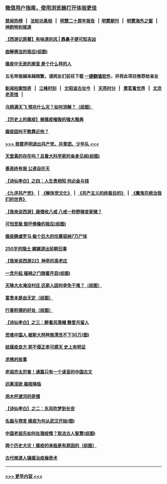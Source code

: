 ### [微信用户指南，使用浏览器打开体验更佳](https://github.com/gfw-breaker/banned-news1/blob/master/indexes/wechat-guide.md?t=0)
#### [禁闻热榜](热点新闻.md?t=0)  &nbsp;&nbsp;|&nbsp;&nbsp; [法轮功真相](https://github.com/gfw-breaker/truth/blob/master/README.md?t=0) &nbsp;&nbsp;|&nbsp;&nbsp; [明慧二十周年报告](https://github.com/gfw-breaker/mh-reports/blob/master/README.md?t=0) &nbsp;&nbsp;|&nbsp;&nbsp;[明慧期刊](https://github.com/gfw-breaker/mh-qikan) &nbsp;&nbsp;|&nbsp;&nbsp; [明慧海外之窗](https://github.com/gfw-breaker/mh-news/blob/master/README.md?t=0) &nbsp;&nbsp;|&nbsp;&nbsp; [神韵特别报道](https://github.com/gfw-breaker/mh-news/blob/master/shenyun.md?t=0)
#### [【西游记原著】有味道的风 | 靠鼻子便可知吉凶](../pages/prog647/a102772302.md?t=02081444) 
#### [曲解佛法的报应(组图)](../pages/prog647/a102771681.md?t=02081444) 
#### [瘟疫中无恙的庾衮 是个什么样的人](../pages/prog647/a102771656.md?t=02081444) 
#### 五毛举报越来越频繁，请网友们前往下载 [一键翻墙软件](https://github.com/gfw-breaker/ssr-accounts)，并将此项目推荐给亲友
#### [新闻拍案惊奇](https://github.com/gfw-breaker/banned-news1/blob/master/pages/link4.md) &nbsp;&nbsp;|&nbsp;&nbsp; [江峰时刻](https://github.com/gfw-breaker/banned-news1/blob/master/pages/link4.md) &nbsp;&nbsp;|&nbsp;&nbsp; [文昭谈古论今](https://github.com/gfw-breaker/banned-news1/blob/master/pages/link4.md) &nbsp;&nbsp;|&nbsp;&nbsp; [天亮时分](https://github.com/gfw-breaker/banned-news1/blob/master/pages/link4.md) &nbsp;&nbsp;|&nbsp;&nbsp; [萧茗看世界](https://github.com/gfw-breaker/banned-news1/blob/master/pages/link4.md) &nbsp;&nbsp;|&nbsp;&nbsp; [北京老茶馆](https://github.com/gfw-breaker/banned-news1/blob/master/pages/link4.md) &nbsp;&nbsp;|&nbsp;&nbsp; 
#### [乌鸦满天飞 预兆什么灾？如何消解？（组图）](../pages/prog647/a102771589.md?t=02081444) 
#### [【历史上的瘟疫】被瘟疫摧毁的强大雅典](../pages/prog647/a102771416.md?t=02081444) 
#### [瘟疫因何不敢靠近他？](../pages/prog647/a102771304.md?t=02081444) 
#### [>>> 我要声明退出共产党、共青团、少年队 <<<](https://github.com/begood0513/goodnews/blob/master/quit/letter.md) 
#### [天堂真的存在吗？且看大科学家的亲身见闻(组图)](../pages/prog647/a102770666.md?t=02081444) 
#### [善恶终有报 公道自在天](../pages/prog647/a102770617.md?t=02081444) 
#### [【诗仙李白】之四：人生贵相知 何必金与钱](../pages/prog647/a102770505.md?t=02081444) 
#### [《九评共产党》](https://github.com/begood0513/9ping.md/blob/master/README.md) &nbsp;|&nbsp; [《解体党文化》](../../../../jtdwh.md/blob/master/README.md)  &nbsp;|&nbsp; [《共产主义的终极目的》](../../../../gczydzjmd.md/blob/master/README.md) &nbsp;|&nbsp; [《魔鬼在统治我们的世界》](../../../../mgztzwmdsj.md/blob/master/README.md) 
#### [【我来说西游】唐僧收八戒 八戒一秒野猪变家猪？](../pages/prog647/a102770528.md?t=02081444) 
#### [可怕至极 毁坏佛像的报应(组图)](../pages/prog647/a102769779.md?t=02081444) 
#### [瘟疫肆虐罗马 每个巨大的坟墓容纳7万尸体](../pages/prog647/a102769736.md?t=02081444) 
#### [250岁的隐士 娓娓道出前朝旧事](../pages/prog647/a102769724.md?t=02081444) 
#### [【我来说西游22】神奇的高老庄](../pages/prog647/a102769588.md?t=02081444) 
#### [一念升起 福祸之门随着开启(组图)](../pages/prog647/a102768825.md?t=02081444) 
#### [天降大水淹没村庄 这家人因何幸免于难？（组图）](../pages/prog647/a102768813.md?t=02081444) 
#### [富贵本是由天定（组图）](../pages/prog647/a102767839.md?t=02081444) 
#### [行善积德的好处（组图）](../pages/prog647/a102767818.md?t=02081444) 
#### [【诗仙李白】之三：醉看风落帽 舞爱月留人](../pages/prog647/a102767267.md?t=02081444) 
#### [苦难中国人 被斯大林种族清洗不下30万(图)](../pages/prog647/a102767355.md?t=02081444) 
#### [祛瘟疫良方 邪不侵正孝可感天 史上有明证](../pages/prog647/a102766434.md?t=02081444) 
#### [求佛的故事](../pages/prog647/a102766422.md?t=02081444) 
#### [老祖宗太厉害！通篇只有一个读音的中国古文](../pages/prog647/a102766206.md?t=02081444) 
#### [远离淫欲 福报降临](../pages/prog647/a102765378.md?t=02081444) 
#### [用木杯渡河的奇僧](../pages/prog647/a102765363.md?t=02081444) 
#### [【诗仙李白】之二：东风吹梦到长安](../pages/prog647/a102765209.md?t=02081444) 
#### [名画与预言 瘟疫为何从武汉开始(图)](../pages/prog647/a102764474.md?t=02081444) 
#### [中国老祖先如何处理疫情？取法古人智慧(组图)](../pages/prog647/a102764472.md?t=02081444) 
#### [两个历史大灾！瘟疫的来临是有原因的（组图）](../pages/prog647/a102764462.md?t=02081444) 
#### [古代修道人镇瘟治疫展奇术](../pages/prog647/a102764286.md?t=02081444) 

----
#### [ >>> 更早内容 <<< ](../indexes/prog647-earlier.md)
